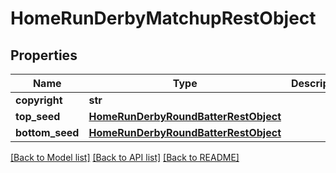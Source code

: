 # HomeRunDerbyMatchupRestObject

## Properties
Name | Type | Description | Notes
------------ | ------------- | ------------- | -------------
**copyright** | **str** |  | [optional] 
**top_seed** | [**HomeRunDerbyRoundBatterRestObject**](HomeRunDerbyRoundBatterRestObject.md) |  | [optional] 
**bottom_seed** | [**HomeRunDerbyRoundBatterRestObject**](HomeRunDerbyRoundBatterRestObject.md) |  | [optional] 

[[Back to Model list]](../README.md#documentation-for-models) [[Back to API list]](../README.md#documentation-for-api-endpoints) [[Back to README]](../README.md)


